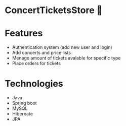 # ConcertTicketsStore :musical_note:

# Features
- Authentication system (add new user and login)
- Add concerts and price lists
- Menage amount of tickets avalable for specific type
- Place orders for tickets

# Technologies
- Java
- Spring boot
- MySQL
- Hibernate
- JPA
